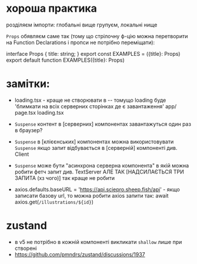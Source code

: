 # хороша практика

розділяєм імпорти: глобальні вище групуєм, локальні нище

`Props` обявляєм саме так (тому що стрілочну ф-цію можна перетворити на Function Declarations і пропси не потрібно
переміщати):

interface Props {
title: string;
}
export const EXAMPLES = ({title}: Props)
export default function EXAMPLES({title}: Props)

# замітки:

- loading.tsx - краще не створювати в -- томущо loading буде 'блимкати на всіх серверних сторінках де є завантаження'
  app/
  page.tsx
  loading.tsx

- `Suspense` контент в [серверних] компонентах завантажуться один раз в браузер?
- `Suspense` в [клієєнських] компонентах можна використовувати `Suspense` якщо запит відбувається в [серверній]
  компоненті див. Client
- `Suspense` може бути "асинхрона серверна компонента" в якій можна робити фетч запит див. TextServer
  АЛЕ ТАК [НАДСИЛАЄТЬСЯ ТРИ ЗАПИТА (хз чого)] так краще не робити

- axios.defaults.baseURL = 'https://api.sciepro.sheep.fish/api' - якщо записати базову url, то можна робити axios запити так: await axios.get(`/illustrations/${id}`)

# zustand

- в v5 не потрібно в кожній компоненті викликати `shallow` лише при створені
- https://github.com/pmndrs/zustand/discussions/1937


